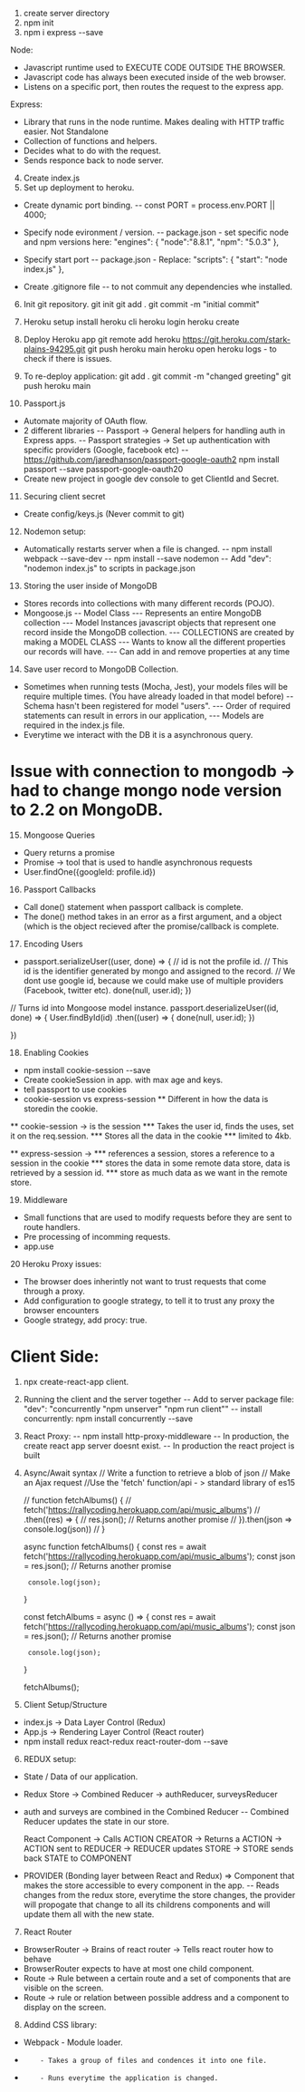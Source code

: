 1. create server directory
2. npm init
3. npm i express --save

Node:  
- Javascript runtime used to EXECUTE CODE OUTSIDE THE BROWSER.
- Javascript code has always been executed inside of the web browser.
- Listens on a specific port, then routes the request to the express app.

Express: 
- Library that runs in the node runtime. Makes dealing with HTTP traffic easier. Not Standalone
- Collection of functions and helpers.
- Decides what to do with the request.
- Sends responce back to node server.

4. Create index.js
5. Set up deployment to heroku.
- Create dynamic port binding.
-- const PORT = process.env.PORT || 4000;

- Specify node evironment / version.
-- package.json - set specific node and npm versions here:
"engines": {
    "node":"8.8.1",
    "npm": "5.0.3"
  },
  
- Specify start port
-- package.json - Replace:
  "scripts": {
    "start": "node index.js"
  },
  
- Create .gitignore file
-- to not commuit any dependencies whe installed.

6. Init git repository.
git init
git add .
git commit -m "initial commit"

7. Heroku setup
install heroku cli
heroku login
heroku create

8. Deploy Heroku app
git remote add heroku https://git.heroku.com/stark-plains-94295.git
git push heroku main
heroku open
heroku logs -  to check if there is issues.

9. To re-deploy application:
git add .
git commit -m "changed greeting"
git push heroku main

10. Passport.js
- Automate majority of OAuth flow.
- 2 different libraries
-- Passport -> General helpers for handling auth in Express apps.
-- Passport strategies -> Set up authentication with specific providers (Google, facebook etc)
-- https://github.com/jaredhanson/passport-google-oauth2
npm install passport --save passport-google-oauth20
- Create new project in google dev console to get ClientId and Secret.

11. Securing client secret
- Create config/keys.js (Never commit to git)

12. Nodemon setup:
- Automatically restarts server when a file is changed.
-- npm install webpack --save-dev
-- npm install --save nodemon
-- Add "dev": "nodemon index.js" to scripts in package.json

13. Storing the user inside of MongoDB
- Stores records into collections with many different records (POJO).
- Mongoose.js
-- Model Class 
--- Represents an entire MongoDB collection
--- Model Instances javascript objects that represent one record inside the MongoDB collection.
--- COLLECTIONS are created by making a MODEL CLASS
--- Wants to know all the different properties our records will have.
--- Can add in and remove properties at any time

14. Save user record to MongoDB Collection.
- Sometimes when running tests (Mocha, Jest), your models files will be require multiple times. (You have already loaded in that model before)
-- Schema hasn't been registered for model "users".
--- Order of required statements can result in errors in our application,
--- Models are required in the index.js file.
- Everytime we interact with the DB it is a asynchronous query.

# Issue with connection to mongodb -> had to change mongo node version to 2.2 on MongoDB.

15. Mongoose Queries
* Query returns a promise
* Promise -> tool that is used to handle asynchronous requests
*  User.findOne({googleId: profile.id})

16. Passport Callbacks
* Call done() statement when passport callback is complete.
* The done() method takes in an error as a first argument, and a object (which is the object recieved after the promise/callback is complete.

17. Encoding Users
* passport.serializeUser((user, done) => {
  // id is not the profile id.
  // This id is the identifier generated by mongo and assigned to the record.
  // We dont use google id, because we could make use of multiple providers (Facebook, twitter etc).
  done(null, user.id); 
})

// Turns id into Mongoose model instance.
passport.deserializeUser((id, done) => {
  User.findById(id)
    .then((user) => {
      done(null, user.id); 
    })
  
})

18. Enabling Cookies
* npm install cookie-session --save
* Create cookieSession in app. with max age and keys.
* tell passport to use cookies
* cookie-session vs express-session
** Different in how the data is storedin the cookie.

** cookie-session ->  is the session
*** Takes the user id, finds the uses, set it on the req.session.
*** Stores all the data in the cookie
*** limited to 4kb.

** express-session -> 
*** references a session, stores a reference to a session in the cookie
*** stores the data in some remote data store, data is retrieved by a session id.
*** store as much data as we want in the remote store.


19. Middleware
- Small functions that are used to modify requests before they are sent to route handlers. 
- Pre processing of incomming requests.
- app.use 

20 Heroku Proxy issues:
- The browser does inherintly not want to trust requests that come through a proxy.
- Add configuration to google strategy, to tell it to trust any proxy the browser encounters
- Google strategy, add procy: true.

# Client Side:
1. npx create-react-app client.

2. Running the client and the server together
-- Add to server package file: "dev": "concurrently \"npm unserver\" \"npm run client\""
-- install concurrently: npm install concurrently --save

3. React Proxy:
-- npm install http-proxy-middleware
-- In production, the create react app server doesnt exist.
-- In production the react project is built

4. Async/Await syntax
	// Write a function to retrieve a blob of json
	// Make an Ajax request
	//Use the 'fetch' function/api - > standard library of es15

	// function fetchAlbums() {
	//     fetch('https://rallycoding.herokuapp.com/api/music_albums')
	//         .then((res) => {
	//             res.json(); // Returns another promise
	//         }).then(json => console.log(json))
	// }

	async function fetchAlbums() {
		const res = await fetch('https://rallycoding.herokuapp.com/api/music_albums');
		const json = res.json(); // Returns another promise

		console.log(json);
	}

	const fetchAlbums = async () => {
		const res = await fetch('https://rallycoding.herokuapp.com/api/music_albums');
		const json = res.json(); // Returns another promise

		console.log(json);
	}

	fetchAlbums();

5. Client Setup/Structure
- index.js -> Data Layer Control (Redux)
- App.js -> Rendering Layer Control (React router)
- npm install redux react-redux react-router-dom --save

6. REDUX setup:
- State / Data of our application.
- Redux Store -> Combined Reducer -> authReducer, surveysReducer
- auth and surveys are combined in the Combined Reducer
-- Combined Reducer updates the state in our store.

	React Component -> 
	Calls ACTION CREATOR -> 
	Returns a ACTION -> 
	ACTION sent to REDUCER -> 
	REDUCER updates STORE -> 
	STORE sends back STATE to COMPONENT

- PROVIDER (Bonding layer between React and Redux) => Component that makes the store accessible to every component in the app.
-- Reads changes from the redux store, everytime the store changes, the provider will propogate that change to all its childrens components and will update them all with the new state.

7. React Router
* BrowserRouter -> Brains of react router -> Tells react router how to behave
* BrowserRouter expects to have at most one child component.
* Route -> Rule between a certain route and a set of components that are visible on the screen.
* Route -> rule or relation between possible address and a component to display on the screen.

8. Addind CSS library:
* Webpack - Module loader.
*		  - Takes a group of files and condences it into one file.
* 		  - Runs everytime the application is changed.

